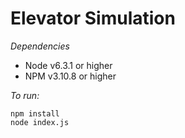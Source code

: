 # Elevator Simulation

*Dependencies*
- Node v6.3.1 or higher
- NPM v3.10.8 or higher


*To run:*
```
npm install
node index.js
```

